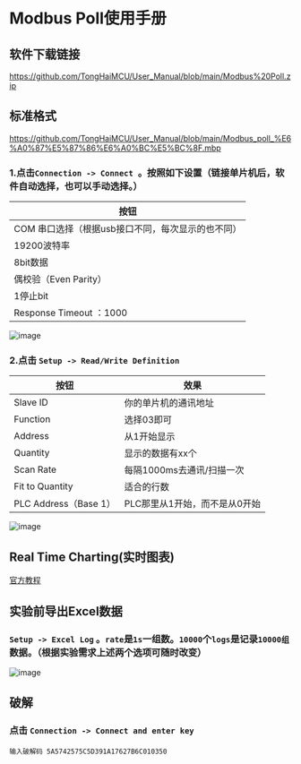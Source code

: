 # Modbus Poll使用手册
## 软件下载链接
https://github.com/TongHaiMCU/User_Manual/blob/main/Modbus%20Poll.zip

## 标准格式
https://github.com/TongHaiMCU/User_Manual/blob/main/Modbus_poll_%E6%A0%87%E5%87%86%E6%A0%BC%E5%BC%8F.mbp

### 1.点击`Connection -> Connect `。按照如下设置（链接单片机后，软件自动选择，也可以手动选择。）
| 按钮 | 
| -----|
|COM 串口选择（根据usb接口不同，每次显示的也不同）|
|19200波特率|
| 8bit数据 |
|  偶校验（Even Parity）|
| 1停止bit |
| Response Timeout ：1000 |

![image](https://user-images.githubusercontent.com/43512109/181444070-f95ac026-8887-4200-af3a-d8abe252829f.png)

### 2.点击 `Setup -> Read/Write Definition`
| 按钮 | 效果 |
| -----| ----- |
| Slave ID  | 你的单片机的通讯地址 |
| Function  | 选择03即可 |
| Address  | 从1开始显示 |
| Quantity  | 显示的数据有xx个 |
| Scan Rate  | 每隔1000ms去通讯/扫描一次 |
| Fit to Quantity  | 适合的行数 |
| PLC Address（Base 1）  | PLC那里从1开始，而不是从0开始 |

![image](https://user-images.githubusercontent.com/43512109/181444832-c62495de-75e2-4560-a682-c133ad7068e5.png)


## Real Time Charting(实时图表)
[官方教程](https://www.modbustools.com/poll_chart.html)

## 实验前导出Excel数据
### `Setup -> Excel Log` 。`rate`是`1s`一组数。`10000`个`logs`是记录`10000组`数据。（根据实验需求上述两个选项可随时改变）
![image](https://user-images.githubusercontent.com/43512109/181456756-09158ce9-092d-4045-8b52-0b4665e49578.png)


## 破解
### 点击 `Connection -> Connect and enter key`
    输入破解码 5A5742575C5D391A17627B6C010350
